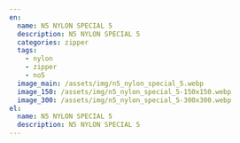 ```yaml
---
en:
  name: N5 NYLON SPECIAL 5
  description: N5 NYLON SPECIAL 5
  categories: zipper
  tags:
    - nylon
    - zipper
    - no5
  image_main: /assets/img/n5_nylon_special_5.webp
  image_150: /assets/img/n5_nylon_special_5-150x150.webp
  image_300: /assets/img/n5_nylon_special_5-300x300.webp
el:
  name: N5 NYLON SPECIAL 5
  description: N5 NYLON SPECIAL 5
---
```

